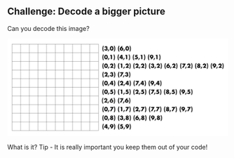 ## Challenge: Decode a bigger picture

Can you decode this image? 

![a blank grid with the coordinates to decode](images/decode-grid-2.jpg)

What is it? Tip - It is really important you keep them out of your code!